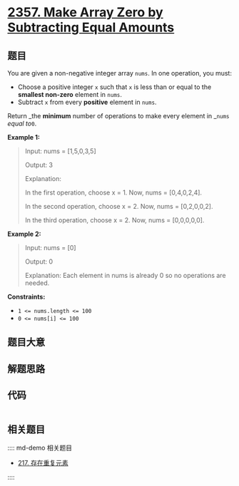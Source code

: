 # [2357. Make Array Zero by Subtracting Equal Amounts](https://leetcode.com/problems/make-array-zero-by-subtracting-equal-amounts)

## 题目

You are given a non-negative integer array `nums`. In one operation, you must:

  * Choose a positive integer `x` such that `x` is less than or equal to the **smallest non-zero** element in `nums`.
  * Subtract `x` from every **positive** element in `nums`.

Return _the **minimum** number of operations to make every element in _`nums`
_equal to_`0`.



**Example 1:**

> Input: nums = [1,5,0,3,5]
> 
> Output: 3
> 
> Explanation:
> 
> In the first operation, choose x = 1. Now, nums = [0,4,0,2,4].
> 
> In the second operation, choose x = 2. Now, nums = [0,2,0,0,2].
> 
> In the third operation, choose x = 2. Now, nums = [0,0,0,0,0].

**Example 2:**

> Input: nums = [0]
> 
> Output: 0
> 
> Explanation: Each element in nums is already 0 so no operations are needed.

**Constraints:**

  * `1 <= nums.length <= 100`
  * `0 <= nums[i] <= 100`


## 题目大意

## 解题思路

## 代码

```javascript

```

## 相关题目

:::: md-demo 相关题目
- [217. 存在重复元素](./0217.md)

::::
